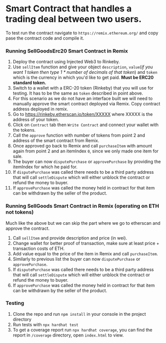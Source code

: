 # Smart Contract that handles a trading deal between two users.

To test run the contract navigate to `https://remix.ethereum.org/` and copy pase the contract code and compile it.

### Running SellGoodsErc20 Smart Contract in Remix

1. Deploy the contract using Injected Web3 to Rinkeby.
2. Use `sellItem` function and give your object `description`, `value`(*if you want 1 token then type 1 * number of decimals of that token*) and `token` which is the currency in which you'd like to get paid. **Must be ERC20 standard token.**
3. Switch to a wallet with a ERC-20 token (Rinkeby) that you will use for testing. It has to be the same as `token` described in point above.
4. For this scenario as we do not have an interface built we will need to manually approve the smart contract deployed via Remix. Copy contract address deployed in remix.
5. Go to https://rinkeby.etherscan.io/token/XXXXX where XXXXX is the address of your token.
6. Click on `Contract` tab then `Write Contract` and connect your wallet with the tokens.
7. Call the `approve` function with number of tokens from point 2 and address of the smart contract from Remix.
8. Once approved go back to Remix and call `purchaseItem` with amount again from point 2 and an itemIndex `0`, since we only made one item for sale.
9. The buyer can now `disputePurchase` or `approvePurchase` by providing the itemIndex for which he paid for.
10. If `disputePurchase` was called there needs to be a third party address that will call `settleDispute` which will either unblock the contract or refund the money to buyer.
11. If `approvePurchase` was called the money held in contract for that item can be withdrawn by the seller of the product.

### Running SellGoods Smart Contract in Remix (operating on ETH not tokens)

Much like the above but we can skip the part where we go to etherscan and approve the contract.

1. Call `sellItem` and provide description and price (in wei).
2. Change wallet for better proof of transaction, make sure at least price + transaction costs of ETH.
3. Add value equal to the price of the item in Remix and call `purchaseItem`.
4. Similarly to previous list the buyer can now `disputePurchase` or `approvePurchase`.
10. If `disputePurchase` was called there needs to be a third party address that will call `settleDispute` which will either unblock the contract or refund the money to buyer.
11. If `approvePurchase` was called the money held in contract for that item can be withdrawn by the seller of the product.


 ### Testing 
 
 1. Clone the repo and run `npm install` in your console in the project directory
 2. Run tests with `npx hardhat test`
 3. To get a coverage report run `npx hardhat coverage`, you can find the report in `/coverage` directory, open `index.html` to view.
